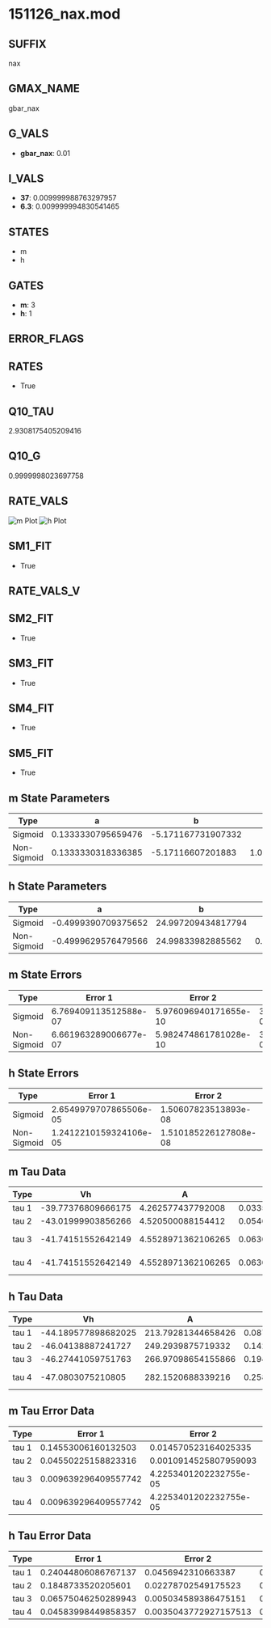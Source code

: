 # 151126_nax.mod

## SUFFIX

nax

## GMAX_NAME

gbar_nax

## G_VALS

- **gbar_nax**: 0.01

## I_VALS

- **37**: 0.009999988763297957
- **6.3**: 0.009999994830541465

## STATES

- m
- h

## GATES

- **m**: 3
- **h**: 1

## ERROR_FLAGS


## RATES

- True

## Q10_TAU

2.9308175405209416

## Q10_G

0.9999998023697758

## RATE_VALS

![m Plot](/Users/pbozelos/Dropbox/icg-Chai-Panos/supermodels/output_markdown_files/Na/151126_nax.mod/images/m.png)
![h Plot](/Users/pbozelos/Dropbox/icg-Chai-Panos/supermodels/output_markdown_files/Na/151126_nax.mod/images/h.png)

## SM1_FIT

- True

## RATE_VALS_V

## SM2_FIT

- True

## SM3_FIT

- True

## SM4_FIT

- True

## SM5_FIT

- True

## m State Parameters

| Type | a | b | c | d |
| --- | --- | --- | --- | --- |
| Sigmoid | 0.1333330795659476 | -5.171167731907332 |
| Non-Sigmoid | 0.1333330318336385 | -5.17116607201883 | 1.0000001592601777 | -1.118126207474197e-07 |

## h State Parameters

| Type | a | b | c | d |
| --- | --- | --- | --- | --- |
| Sigmoid | -0.4999390709375652 | 24.997209434817794 |
| Non-Sigmoid | -0.4999629576479566 | 24.99833982885562 | 0.9999794608165116 | -3.8876398918116024e-07 |

## m State Errors

| Type | Error 1 | Error 2 | Error 3 |
| --- | --- | --- | --- |
| Sigmoid | 6.769409113512588e-07 | 5.976096940171655e-10 | 3.933080614495268e-07 |
| Non-Sigmoid | 6.661963289006677e-07 | 5.982474861781028e-10 | 3.870653734632282e-07 |

## h State Errors

| Type | Error 1 | Error 2 | Error 3 |
| --- | --- | --- | --- |
| Sigmoid | 2.6549979707865506e-05 | 1.50607823513893e-08 | 2.170877856741494e-05 |
| Non-Sigmoid | 1.2412210159324106e-05 | 1.510185226127808e-08 | 1.0148931368153123e-05 |

## m Tau Data

| Type | Vh | A | b1 | b2 | c1 | c2 | d1 | d2 | e1 | e2 |
| --- | --- | --- | --- | --- | --- | --- | --- | --- | --- | --- |
| tau 1 | -39.77376809666175 | 4.262577437792008 | 0.03353525976207289 | 0.05159365537977406 |
| tau 2 | -43.01999903856266 | 4.520500088154412 | 0.05463220402238733 | 0.0004529132283628076 | 0.060075831552512574 | -0.0002711075749713716 |
| tau 3 | -41.74151552642149 | 4.5528971362106265 | 0.06304209883464644 | 0.000956921087215285 | 6.649698763351691e-06 | 0.0718304297426899 | -0.0006103636239410484 | 1.994445409853133e-06 |
| tau 4 | -41.74151552642149 | 4.5528971362106265 | 0.06304209883464644 | 0.000956921087215285 | 6.649698763351691e-06 | 0.0 | 0.0718304297426899 | -0.0006103636239410484 | 1.994445409853133e-06 | 0.0 |

## h Tau Data

| Type | Vh | A | b1 | b2 | c1 | c2 | d1 | d2 | e1 | e2 |
| --- | --- | --- | --- | --- | --- | --- | --- | --- | --- | --- |
| tau 1 | -44.189577898682025 | 213.79281344658426 | 0.08786062717064537 | 0.3041426866088861 |
| tau 2 | -46.04138887241727 | 249.2939875719332 | 0.14269547808754673 | 0.0017862588215282246 | 0.25734539057159433 | -0.0015551147563829396 |
| tau 3 | -46.27441059751763 | 266.97098654155866 | 0.19466061900053222 | 0.005455713164363598 | 5.5532494699651106e-05 | 0.3410654707047548 | -0.011588932016249116 | 0.00013233434709838653 |
| tau 4 | -47.0803075210805 | 282.1520688339216 | 0.25814030874507643 | 0.012415490812001554 | 0.00029761340707686707 | 2.5453064696711526e-06 | 0.3265661827188346 | -0.01126719612478535 | 0.000161165712737716 | -6.666105303708893e-07 |

## m Tau Error Data

| Type | Error 1 | Error 2 | Error 3 |
| --- | --- | --- | --- |
| tau 1 | 0.14553006160132503 | 0.014570523164025335 | 0.07108656636033657 |
| tau 2 | 0.04550225158823316 | 0.0010914525807959093 | 0.022226327615614883 |
| tau 3 | 0.009639296409557742 | 4.2253401202232755e-05 | 0.004708473811837796 |
| tau 4 | 0.009639296409557742 | 4.2253401202232755e-05 | 0.004708473811837796 |

## h Tau Error Data

| Type | Error 1 | Error 2 | Error 3 |
| --- | --- | --- | --- |
| tau 1 | 0.24044806086767137 | 0.0456942310663387 | 0.18692859975075227 |
| tau 2 | 0.1848733520205601 | 0.02278702549175523 | 0.14372383249723933 |
| tau 3 | 0.06575046250289943 | 0.005034589386475151 | 0.0511155791578431 |
| tau 4 | 0.04583998449858357 | 0.0035043772927157513 | 0.035636819377937036 |

